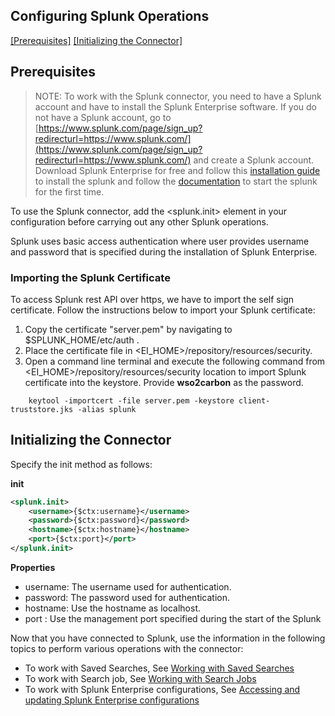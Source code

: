 ## Configuring Splunk Operations


[[Prerequisites]](#Prerequisites) [[Initializing the Connector]](#initializing-the-connector)

## Prerequisites

> NOTE: To work with the Splunk connector, you need to have a Splunk account and have to install the Splunk Enterprise software. If you do not have a Splunk account, go to [https://www.splunk.com/page/sign_up?redirecturl=https://www.splunk.com/](https://www.splunk.com/page/sign_up?redirecturl=https://www.splunk.com/) and create a Splunk account.
Download Splunk Enterprise for free and follow this [installation guide](https://docs.splunk.com/Documentation/Splunk/7.2.3/Installation) to install the splunk and follow the [documentation](https://docs.splunk.com/Documentation/Splunk/7.2.3/Installation/StartSplunkforthefirsttime) to start the splunk for the first time.


To use the Splunk connector, add the <splunk.init> element in your configuration before carrying out any other Splunk operations.

Splunk uses basic access authentication where user provides username and password that is specified during the installation of  Splunk Enterprise.

### Importing the Splunk Certificate

To access Splunk rest API over https, we have to import the self sign certificate.
 Follow the instructions below to import your Splunk certificate:

1. Copy the certificate "server.pem" by navigating to $SPLUNK_HOME/etc/auth . 
2. Place the certificate file in <EI_HOME>/repository/resources/security.
3. Open a command line terminal and execute the following command from <EI_HOME>/repository/resources/security location to import Splunk certificate into the keystore.
   Provide **wso2carbon** as the password.
   
```
    keytool -importcert -file server.pem -keystore client-truststore.jks -alias splunk
```

## Initializing the Connector
Specify the init method as follows:

**init**
```xml
<splunk.init>
    <username>{$ctx:username}</username>
    <password>{$ctx:password}</password>
    <hostname>{$ctx:hostname}</hostname>
    <port>{$ctx:port}</port>
</splunk.init>
```
**Properties**
* username: The username used for authentication.
* password: The password used for authentication.
* hostname: Use the hostname as localhost.
* port    : Use the management port specified during the start of the Splunk


Now that you have connected to Splunk, use the information in the following topics to perform various operations with the connector:

* To work with Saved Searches, See [Working with Saved Searches](managing_objects.md)
* To work with Search job, See [Working with Search Jobs](creating_searches.md)
* To work with Splunk Enterprise configurations, See [Accessing and updating Splunk Enterprise configurations](accessing_and_updating_SplunkEnterprise_configurations.md)

